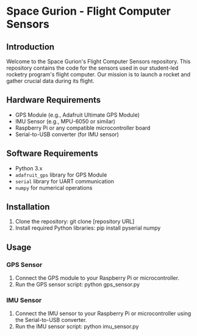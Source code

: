# Space Gurion - Flight Computer Sensors

## Introduction
Welcome to the Space Gurion's Flight Computer Sensors repository. This repository contains the code for the sensors used in our student-led rocketry program's flight computer. Our mission is to launch a rocket and gather crucial data during its flight.

## Hardware Requirements
- GPS Module (e.g., Adafruit Ultimate GPS Module)
- IMU Sensor (e.g., MPU-6050 or similar)
- Raspberry Pi or any compatible microcontroller board
- Serial-to-USB converter (for IMU sensor)

## Software Requirements
- Python 3.x
- `adafruit_gps` library for GPS Module
- `serial` library for UART communication
- `numpy` for numerical operations

## Installation
1. Clone the repository:
git clone [repository URL]
2. Install required Python libraries:
  pip install pyserial numpy

## Usage

### GPS Sensor
1. Connect the GPS module to your Raspberry Pi or microcontroller.
2. Run the GPS sensor script:
  python gps_sensor.py

### IMU Sensor
1. Connect the IMU sensor to your Raspberry Pi or microcontroller using the Serial-to-USB converter.
2. Run the IMU sensor script:
  python imu_sensor.py


